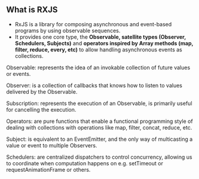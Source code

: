 ## What is RXJS
  - RxJS is a library for composing asynchronous and event-based programs by using observable sequences. 
  - It provides one core type, the <b>Observable, satellite types (Observer, Schedulers, Subjects)</b> and <b>operators inspired by Array methods (map, filter, reduce, every, etc)</b> to allow handling asynchronous events as collections.
  
  
  
  
  
Observable: represents the idea of an invokable collection of future values or events.
  
Observer: is a collection of callbacks that knows how to listen to values delivered by the Observable.
  
Subscription: represents the execution of an Observable, is primarily useful for cancelling the execution.
  
Operators: are pure functions that enable a functional programming style of dealing with collections with operations like map, filter, concat, reduce, etc.
  
Subject: is equivalent to an EventEmitter, and the only way of multicasting a value or event to multiple Observers.
  
Schedulers: are centralized dispatchers to control concurrency, allowing us to coordinate when computation happens on e.g. setTimeout or requestAnimationFrame or others.

